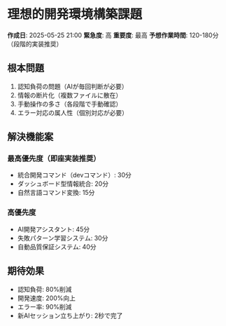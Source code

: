 # 理想的開発環境構築課題

**作成日**: 2025-05-25 21:00
**緊急度**: 高
**重要度**: 最高
**予想作業時間**: 120-180分（段階的実装推奨）

## 根本問題
1. 認知負荷の問題（AIが毎回判断が必要）
2. 情報の断片化（複数ファイルに散在）
3. 手動操作の多さ（各段階で手動確認）
4. エラー対応の属人性（個別対応が必要）

## 解決機能案
### 最高優先度（即座実装推奨）
- 統合開発コマンド（devコマンド）: 30分
- ダッシュボード型情報統合: 20分
- 自然言語コマンド変換: 15分

### 高優先度
- AI開発アシスタント: 45分
- 失敗パターン学習システム: 30分
- 自動品質保証システム: 40分

## 期待効果
- 認知負荷: 80%削減
- 開発速度: 200%向上
- エラー率: 90%削減
- 新AIセッション立ち上がり: 2秒で完了
